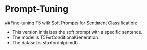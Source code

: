 # Prompt-Tuning
##Fine-tuning T5 with Soft Prompts for Sentiment Classification:
*  This version initializes the soft prompt with a specific sentence.
*  The model is T5ForConditionalGeneration.
*  The dataset is stanfordnlp/imdb.

